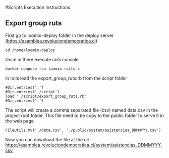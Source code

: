 #Scripts Execution Instructions

## Export group ruts

First go to loomio-deploy folder in the deploy server 
(https://asamblea.revoluciondemocratica.cl) 
```
cd /home/loomio-deploy
```
Once in there execute 
rails console

```
docker-compose run loomio rails c
```
In rails load the export_group_ruts.rb from the script 
folder

```
#Dir.entries('.')
#Dir.entries('./script')
load './script/export_group_ruts.rb'
#Dir.entries('.')
```
The script will create a comma separated file (csv) named
data.csv in the project root folder. This file need to be copy
to the public folder to serve it in the web page
```
FileUtils.mv('./data.csv', './public/system/asistencias_DDMMYYY.csv')
```
Now you can download the file at the url: 
https://asamblea.revoluciondemocratica.cl/system/asistencias_DDMMYYY.csv

